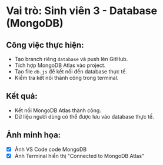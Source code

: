 # Vai trò: Sinh viên 3 - Database (MongoDB)

## Công việc thực hiện:
- Tạo branch riêng `database` và push lên GitHub.
- Tích hợp MongoDB Atlas vào project.
- Tạo file `db.js` để kết nối đến database thực tế.
- Kiểm tra kết nối thành công trong terminal.

## Kết quả:
- Kết nối MongoDB Atlas thành công.
- Dữ liệu người dùng có thể được lưu vào database thực tế.

## Ảnh minh họa:
- [x] Ảnh VS Code code MongoDB
- [x] Ảnh Terminal hiển thị "Connected to MongoDB Atlas"
